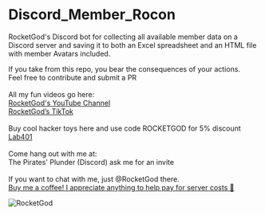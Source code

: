 # Discord_Member_Rocon
RocketGod's Discord bot for collecting all available member data on a Discord server and saving it to both an Excel spreadsheet and an HTML file with member Avatars included.


<p>
If you take from this repo, you bear the consequences of your actions.<br>
Feel free to contribute and submit a PR<br>
<br>
All my fun videos go here:<br>
<a href="https://youtube.com/@lordRocketGod">RocketGod's YouTube Channel</a><br>
<a href="https://tiktok.com/@rocketgod.hacker">RocketGod’s TikTok</a><br>
<br>
Buy cool hacker toys here and use code ROCKETGOD for 5% discount<br>
<a href="https://lab401.com/r?id=iop7bf">Lab401</a><br>
<br>
Come hang out with me at:<br>
The Pirates' Plunder (Discord) ask me for an invite<br>
<br>
If you want to chat with me, just @RocketGod there.
<br>
<a href="https://www.buymeacoffee.com/RocketGod">Buy me a coffee! I appreciate anything to help pay for server costs 🥰</a>

![RocketGod](https://github.com/RocketGod-git/Discord-Server-Member-Recon/assets/57732082/af6197e9-88ef-49dd-a0b6-1e359b8db05e)
